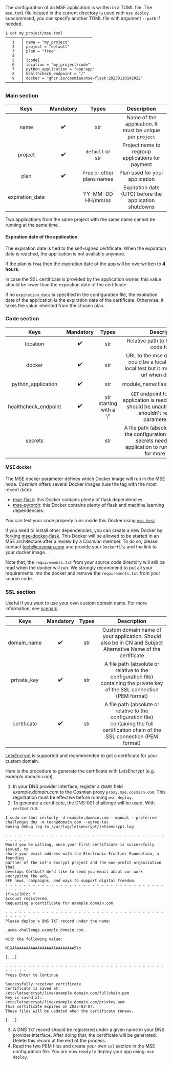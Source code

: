 The configuration of an MSE application is written in a TOML file.
The `mse.toml` file located in the current directory is used with `mse deploy` subcommand, you can specify another TOML file with argument `--path` if needed.

```{.bash}
$ cat my_project/mse.toml
───────┬──────────────────────────────
   1   │ name = "my_project"
   2   │ project = "default"
   3   │ plan = "free"
   4   │
   5   │ [code]
   6   │ location = "my_project/code"
   7   │ python_application = "app:app"
   8   │ healthcheck_endpoint = "/"
   9   | docker = "ghcr.io/cosmian/mse-flask:20230110142022"
───────┴──────────────────────────────
```

### Main section

|      Keys       | Mandatory |            Types            |                       Description                        |
| :-------------: | :-------: | :-------------------------: | :------------------------------------------------------: |
|      name       |     ✔️     |             str             | Name of the application. It must be unique per `project` |
|     project     |     ✔️     |      `default` or str       |     Project name to regroup applications for payment     |
|      plan       |     ✔️     | `free` or other plans names |              Plan used for your application              |
| expiration_date |           |      YY-MM-DD HH/mm/ss      |  Expiration date (UTC) before the application shutdowns  |


Two applications from the same project with the same name cannot be running at the same time.

#### Expiration date of the application

The expiration date is tied to the self-signed certificate. When the expiration date is reached, the application is not available anymore.

If the plan is `free` then the expiration date of the app will be overwritten to **4 hours**.

In case the SSL certificate is provided by the application owner, this value should be lower than the expiration date of the certificate.

If no `expiration_date` is specified in the configuration file, the expiration date of the application is the expiration date of the certificate.
Otherwise, it takes the value inherited from the chosen plan.

### Code section

|         Keys         | Mandatory |          Types          |                                                                            Description                                                                            |
| :------------------: | :-------: | :---------------------: | :---------------------------------------------------------------------------------------------------------------------------------------------------------------: |
|       location       |     ✔️     |           str           |                                                           Relative path to the application code folder                                                            |
|        docker        |     ✔️     |           str           |                       URL to the mse docker to run. It could be a local docker to run local test but it must be a remote url when deploying                       |
|  python_application  |     ✔️     |           str           |                                                                  module_name:flask_variable_name                                                                  |
| healthcheck_endpoint |     ✔️     | str starting with a '/' |              `GET` endpoint to check if the application is ready. This endpoint should be unauthenticated and shouldn't require any parameters/data.              |
|       secrets        |           |           str           | A file path (absolute or relative to the configuration file) containing secrets needed by your application to run. See [this page](develop.md) for more  details. |

#### MSE docker

The MSE docker parameter defines which Docker image will run in the MSE node. *Cosmian* offers several Docker images (use the tag with the most recent date):

- [mse-flask](https://github.com/Cosmian/mse-docker-flask/pkgs/container/mse-flask): this Docker contains plenty of flask dependencies.
- [mse-pytorch](https://github.com/Cosmian/mse-docker-pytorch/pkgs/container/mse-pytorch): this Docker contains plenty of flask and machine learning dependencies.

You can test your code properly runs inside this Docker using [`mse test`](subcommand/test.md).

If you need to install other dependencies, you can create a new Docker by forking [mse-docker-flask](https://github.com/Cosmian/mse-docker-flask).
This Docker will be allowed to be started in an MSE architecture after a review by a *Cosmian* member. To do so, please contact tech@cosmian.com and provide your `Dockerfile` and the link to your docker image.

Note that, the `requirements.txt` from your source code directory will still be read when the docker will run. We strongly recommend to put all your requirements into the docker and remove the `requirements.txt` from your source code.


### SSL section

Useful if you want to use your own custom domain name.
For more information, see [scenarii](scenarios.md).

|    Keys     | Mandatory | Types |                                                               Description                                                               |
| :---------: | :-------: | :---: | :-------------------------------------------------------------------------------------------------------------------------------------: |
| domain_name |     ✔️     |  str  |              Custom domain name of your application. Should also be in CN and Subject Alternative Name of the certificate               |
| private_key |     ✔️     |  str  |       A file path (absolute or relative to the configuration file) containing the private key of the SSL connection (PEM format)        |
| certificate |     ✔️     |  str  | A file path (absolute or relative to the configuration file) containing the full certification chain of the SSL connection (PEM format) |

[LetsEncrypt](https://letsencrypt.org/getting-started/) is supported and recommended to get a certificate for your custom domain.

Here is the procedure to generate the certificate with *LetsEncrypt* (e.g. *example.domain.com*).

1. In your DNS provider interface, register a `CNAME` field *example.domain.com* to the Cosmian proxy `proxy.mse.cosmian.com`. This registration must be effective before running `mse deploy`.
2. To generate a certificate, the DNS-001 challenge will be used. With `certbot` run:
```{.console}
$ sudo certbot certonly -d example.domain.com --manual --preferred-challenges dns -m tech@domain.com --agree-tos
Saving debug log to /var/log/letsencrypt/letsencrypt.log

- - - - - - - - - - - - - - - - - - - - - - - - - - - - - - - - - - - - - - - -
Would you be willing, once your first certificate is successfully issued, to
share your email address with the Electronic Frontier Foundation, a founding
partner of the Let's Encrypt project and the non-profit organization that
develops Certbot? We'd like to send you email about our work encrypting the web,
EFF news, campaigns, and ways to support digital freedom.
- - - - - - - - - - - - - - - - - - - - - - - - - - - - - - - - - - - - - - - -
(Y)es/(N)o: Y
Account registered.
Requesting a certificate for example.domain.com

- - - - - - - - - - - - - - - - - - - - - - - - - - - - - - - - - - - - - - - -
Please deploy a DNS TXT record under the name:

_acme-challenge.example.domain.com.

with the following value:

M1XAAAAAAAAAAAAAAAAAAAAAAAAAAA5Yo

[...]

- - - - - - - - - - - - - - - - - - - - - - - - - - - - - - - - - - - - - - - -
Press Enter to Continue

Successfully received certificate.
Certificate is saved at: /etc/letsencrypt/live/example.domain.com/fullchain.pem
Key is saved at:         /etc/letsencrypt/live/example.domain.com/privkey.pem
This certificate expires on 2023-03-07.
These files will be updated when the certificate renews.

[...]
```

3. A DNS `TXT` record should be registered under a given name in your DNS provider interface. After doing that, the certificate will be generated. Delete this record at the end of the process.
4. Read the two PEM files and create your own `ssl` section in the MSE configuration file. You are now ready to deploy your app using: `mse deploy`.
